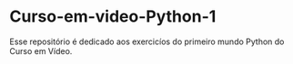 # Curso-em-video-Python-1
Esse repositório é dedicado aos exercicíos do primeiro mundo Python do Curso em Vídeo.
